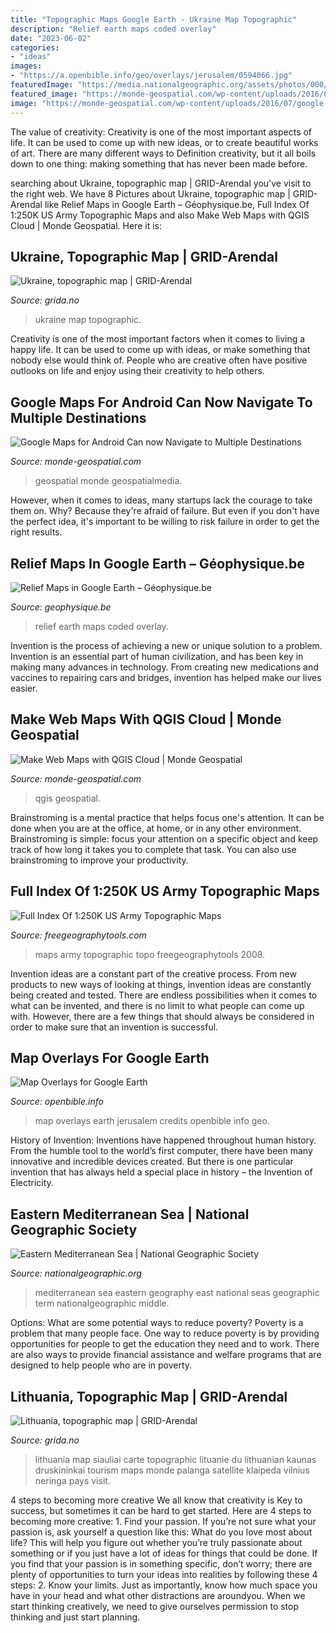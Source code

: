 ```yaml
---
title: "Topographic Maps Google Earth - Ukraine Map Topographic"
description: "Relief earth maps coded overlay"
date: "2023-06-02"
categories:
- "ideas"
images:
- "https://a.openbible.info/geo/overlays/jerusalem/0594066.jpg"
featuredImage: "https://media.nationalgeographic.org/assets/photos/000/128/12828.jpg"
featured_image: "https://monde-geospatial.com/wp-content/uploads/2016/02/make-web-maps-with-qgis-cloud.jpg"
image: "https://monde-geospatial.com/wp-content/uploads/2016/07/google-maps-for-android-can-now.jpg"
---
```



The value of creativity:
Creativity is one of the most important aspects of life. It can be used to come up with new ideas, or to create beautiful works of art. There are many different ways to Definition creativity, but it all boils down to one thing: making something that has never been made before.

	

		
searching about Ukraine, topographic map | GRID-Arendal you've visit to the right web. We have 8 Pictures about Ukraine, topographic map | GRID-Arendal like Relief Maps in Google Earth – Géophysique.be, Full Index Of 1:250K US Army Topographic Maps and also Make Web Maps with QGIS Cloud | Monde Geospatial. Here it is:
		
    
## Ukraine, Topographic Map | GRID-Arendal

<img loading=lazy src="https://farm1.staticflickr.com/496/32242914021_76ededacdb.jpg" onerror="this.onerror=null;this.src='https://tse2.mm.bing.net/th?id=OIP.a6-ABQ8IrNgexIk6RRhZuwHaFa&amp;pid=15.1';" alt="Ukraine, topographic map | GRID-Arendal">

_Source: grida.no_

>ukraine map topographic. 

	

Creativity is one of the most important factors when it comes to living a happy life. It can be used to come up with ideas, or make something that nobody else would think of. People who are creative often have positive outlooks on life and enjoy using their creativity to help others.

    
## Google Maps For Android Can Now Navigate To Multiple Destinations

<img loading=lazy src="https://monde-geospatial.com/wp-content/uploads/2016/07/google-maps-for-android-can-now.jpg" onerror="this.onerror=null;this.src='https://tse2.mm.bing.net/th?id=OIP.CtClT_5I4YLBjmzpaHOgeQHaEK&amp;pid=15.1';" alt="Google Maps for Android Can now Navigate to Multiple Destinations">

_Source: monde-geospatial.com_

>geospatial monde geospatialmedia. 

	

However, when it comes to ideas, many startups lack the courage to take them on. Why? Because they're afraid of failure. But even if you don't have the perfect idea, it's important to be willing to risk failure in order to get the right results.

    
## Relief Maps In Google Earth – Géophysique.be

<img loading=lazy src="http://www.geophysique.be/wp-content/uploads/2014/01/relief.png" onerror="this.onerror=null;this.src='https://tse1.mm.bing.net/th?id=OIP.eRvlYEiJg0V-Ep-cjWUYWwHaEY&amp;pid=15.1';" alt="Relief Maps in Google Earth – Géophysique.be">

_Source: geophysique.be_

>relief earth maps coded overlay. 

	

Invention is the process of achieving a new or unique solution to a problem. Invention is an essential part of human civilization, and has been key in making many advances in technology. From creating new medications and vaccines to repairing cars and bridges, invention has helped make our lives easier.

    
## Make Web Maps With QGIS Cloud | Monde Geospatial

<img loading=lazy src="https://monde-geospatial.com/wp-content/uploads/2016/02/make-web-maps-with-qgis-cloud.jpg" onerror="this.onerror=null;this.src='https://tse2.mm.bing.net/th?id=OIP.RC_DVJDUYNxhSIe2l3AYQwHaEK&amp;pid=15.1';" alt="Make Web Maps with QGIS Cloud | Monde Geospatial">

_Source: monde-geospatial.com_

>qgis geospatial. 

	

Brainstroming is a mental practice that helps focus one's attention. It can be done when you are at the office, at home, or in any other environment. Brainstroming is simple: focus your attention on a specific object and keep track of how long it takes you to complete that task. You can also use brainstroming to improve your productivity.

    
## Full Index Of 1:250K US Army Topographic Maps

<img loading=lazy src="https://freegeographytools.com/wp-content/uploads/2008/01/2rcr49y1.jpg" onerror="this.onerror=null;this.src='https://tse1.mm.bing.net/th?id=OIP.EdRfSjjTYVDWuDi1RunxswHaGP&amp;pid=15.1';" alt="Full Index Of 1:250K US Army Topographic Maps">

_Source: freegeographytools.com_

>maps army topographic topo freegeographytools 2008. 

	

Invention ideas are a constant part of the creative process. From new products to new ways of looking at things, invention ideas are constantly being created and tested. There are endless possibilities when it comes to what can be invented, and there is no limit to what people can come up with. However, there are a few things that should always be considered in order to make sure that an invention is successful.

    
## Map Overlays For Google Earth

<img loading=lazy src="https://a.openbible.info/geo/overlays/jerusalem/0594066.jpg" onerror="this.onerror=null;this.src='https://tse3.mm.bing.net/th?id=OIP.RCrXn-e8Mrv6DWLrQicWXwHaKa&amp;pid=15.1';" alt="Map Overlays for Google Earth">

_Source: openbible.info_

>map overlays earth jerusalem credits openbible info geo. 

	

History of Invention:
Inventions have happened throughout human history. From the humble tool to the world’s first computer, there have been many innovative and incredible devices created. But there is one particular invention that has always held a special place in history – the Invention of Electricity.

    
## Eastern Mediterranean Sea | National Geographic Society

<img loading=lazy src="https://media.nationalgeographic.org/assets/photos/000/128/12828.jpg" onerror="this.onerror=null;this.src='https://tse3.mm.bing.net/th?id=OIP.d2p7Qls2VOaJetTkMM-A4gHaFG&amp;pid=15.1';" alt="Eastern Mediterranean Sea | National Geographic Society">

_Source: nationalgeographic.org_

>mediterranean sea eastern geography east national seas geographic term nationalgeographic middle. 

	

Options: What are some potential ways to reduce poverty?
Poverty is a problem that many people face. One way to reduce poverty is by providing opportunities for people to get the education they need and to work. There are also ways to provide financial assistance and welfare programs that are designed to help people who are in poverty.

    
## Lithuania, Topographic Map | GRID-Arendal

<img loading=lazy src="https://farm1.staticflickr.com/661/32363351075_5962a2b496.jpg" onerror="this.onerror=null;this.src='https://tse4.mm.bing.net/th?id=OIP.kMipsUyW_njf1J4AVBGMcwHaF7&amp;pid=15.1';" alt="Lithuania, topographic map | GRID-Arendal">

_Source: grida.no_

>lithuania map siauliai carte topographic lituanie du lithuanian kaunas druskininkai tourism maps monde palanga satellite klaipeda vilnius neringa pays visit. 

	

4 steps to becoming more creative
We all know that creativity is Key to success, but sometimes it can be hard to get started. Here are 4 steps to becoming more creative: 1. Find your passion. If you’re not sure what your passion is, ask yourself a question like this: What do you love most about life? This will help you figure out whether you’re truly passionate about something or if you just have a lot of ideas for things that could be done. If you find that your passion is in something specific, don’t worry; there are plenty of opportunities to turn your ideas into realities by following these 4 steps: 
2. Know your limits. Just as importantly, know how much space you have in your head and what other distractions are aroundyou. When we start thinking creatively, we need to give ourselves permission to stop thinking and just start planning.

